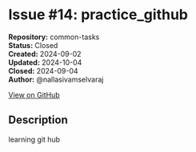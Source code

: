 # Issue #14: practice_github

**Repository:** common-tasks  
**Status:** Closed  
**Created:** 2024-09-02  
**Updated:** 2024-10-04  
**Closed:** 2024-09-04  
**Author:** @nallasivamselvaraj  

[View on GitHub](https://github.com/Simtestlab/common-tasks/issues/14)

## Description

learning git hub 